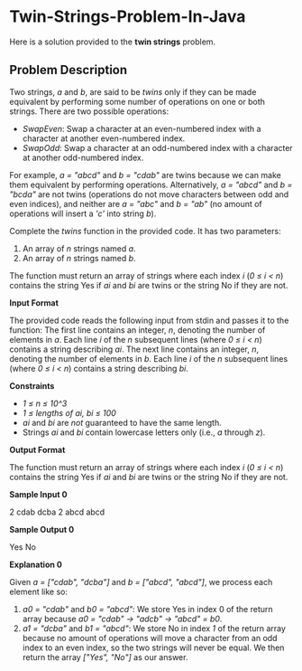 # Twin-Strings-Problem-In-Java
Here is a solution provided to the **twin strings** problem.

## Problem Description
Two strings, *a* and *b*, are said to be *twins* only if they can be made equivalent by performing some number of operations on one or both strings. There are two possible operations:

- *SwapEven*: Swap a character at an even-numbered index with a character at another even-numbered index.
- *SwapOdd*: Swap a character at an odd-numbered index with a character at another odd-numbered index.

For example, *a = "abcd"* and *b = "cdab"* are twins because we can make them equivalent by performing operations. Alternatively, *a = "abcd"* and *b = "bcda"* are not twins (operations do not move characters between odd and even indices), and neither are *a = "abc"* and *b = "ab"* (no amount of operations will insert a *'c'* into string *b*).

Complete the *twins* function in the provided code. It has two parameters:

1. An array of *n* strings named *a*.
2. An array of *n* strings named *b*.

The function must return an array of strings where each index *i* (*0 ≤ i < n*) contains the string Yes if *ai* and *bi* are twins or the string No if they are not.

**Input Format**

The provided code reads the following input from stdin and passes it to the function:
The first line contains an integer, *n*, denoting the number of elements in *a*.
Each line *i* of the *n* subsequent lines (where *0 ≤ i < n*) contains a string describing *ai*.
The next line contains an integer, *n*, denoting the number of elements in *b*.
Each line *i* of the *n* subsequent lines (where *0 ≤ i < n*) contains a string describing *bi*.

**Constraints**

- *1 ≤ n ≤ 10^3*
- *1 ≤ lengths of ai, bi ≤ 100*
- *ai* and *bi* are *not* guaranteed to have the same length.
- Strings *ai* and *bi* contain lowercase letters only (i.e., *a* through *z*).
 
**Output Format**

The function must return an array of strings where each index *i* (*0 ≤ i < n*) contains the string Yes if *ai* and *bi* are twins or the string No if they are not.

**Sample Input 0**

2
cdab
dcba
2
abcd
abcd

**Sample Output 0**

Yes
No

**Explanation 0**

Given *a = ["cdab", "dcba"]* and *b = ["abcd", "abcd"]*, we process each element like so:
1. *a0 = "cdab"* and *b0 = "abcd"*: We store Yes in index 0 of the return array because *a0 = "cdab" → "adcb" → "abcd" = b0*.
2. *a1 = "dcba"* and *b1 = "abcd"*: We store No in index *1* of the return array because no amount of operations will move a character from an odd index to an even index, so the two strings will never be equal.
We then return the array *["Yes", "No"]* as our answer.
